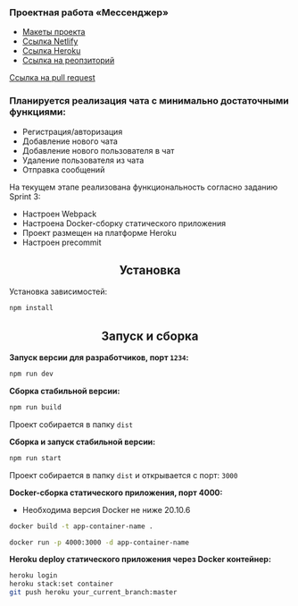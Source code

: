 ### Проектная работа «Мессенджер»

- [Макеты проекта](https://www.figma.com/file/tvVRobUvTiGSkECLTFEmES/Chat-with-Additions)
- [Ссылка Netlify](https://gifted-franklin-967a84.netlify.app/)
- [Ссылка Heroku](https://my-heroku-app123456.herokuapp.com/)
- [Ссылка на реопзиторий](https://github.com/alex1056/middle.messenger.praktikum.yandex/tree/main)

[Ссылка на pull request](https://github.com/alex1056/middle.messenger.praktikum.yandex/pull/3)

### Планируется реализация чата с минимально достаточными функциями:

- Регистрация/авторизация
- Добавление нового чата
- Добавление нового пользователя в чат
- Удаление пользователя из чата
- Отправка сообщений

На текущем этапе реализована функциональность согласно заданию Sprint 3:

- Настроен Webpack
- Настроена Docker-сборку статического приложения
- Проект размещен на платформе Heroku
- Настроен precommit

<h2 align="center">Установка</h2>

Установка зависимостей:

```bash
npm install
```

<h2 align="center">Запуск и сборка</h2>

**Запуск версии для разработчиков, порт `1234`:**

```bash
npm run dev
```

**Сборка стабильной версии:**

```bash
npm run build
```

Проект собирается в папку `dist`

**Сборка и запуск стабильной версии:**

```bash
npm run start
```

Проект собирается в папку `dist` и открывается с порт: `3000`

**Docker-сборка статического приложения, порт 4000:**

- Необходима версия Docker не ниже 20.10.6

```bash
docker build -t app-container-name .
```

```bash
docker run -p 4000:3000 -d app-container-name
```

**Heroku deploy статического приложения через Docker контейнер:**

```bash
heroku login
heroku stack:set container
git push heroku your_current_branch:master
```
